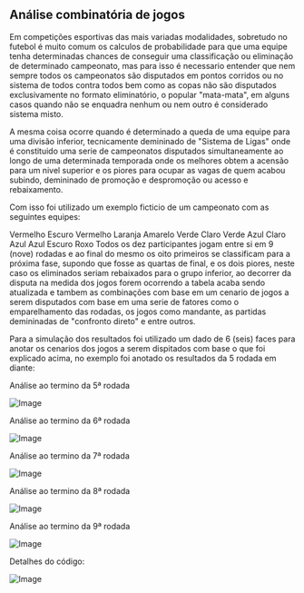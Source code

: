 ## Análise combinatória de jogos

Em competições esportivas das mais variadas modalidades, sobretudo no futebol é muito comum os calculos de probabilidade para que uma equipe tenha determinadas chances de conseguir uma classificação ou eliminação de determinado campeonato, mas para isso é necessario entender que nem sempre todos os campeonatos são disputados em pontos corridos ou no sistema de todos contra todos bem como as copas não são disputados exclusivamente no formato eliminatório, o popular "mata-mata", em alguns casos quando não se enquadra nenhum ou nem outro é considerado sistema misto.

A mesma coisa ocorre quando é determinado a queda de uma equipe para uma divisão inferior, tecnicamente demininado de "Sistema de Ligas" onde é constituido uma serie de campeonatos disputados simultaneamente ao longo de uma determinada temporada onde os melhores obtem a acensão para um nivel superior e os piores para ocupar as vagas de quem acabou subindo, demininado de promoção e despromoção ou acesso e rebaixamento.

Com isso foi utilizado um exemplo ficticio de um campeonato com as seguintes equipes:

Vermelho Escuro
Vermelho
Laranja
Amarelo
Verde Claro
Verde
Azul Claro
Azul
Azul Escuro
Roxo
Todos os dez participantes jogam entre si em 9 (nove) rodadas e ao final do mesmo os oito primeiros se classificam para a próxima fase, supondo que fosse as quartas de final, e os dois piores, neste caso os eliminados seriam rebaixados para o grupo inferior, ao decorrer da disputa na medida dos jogos forem ocorrendo a tabela acaba sendo atualizada e tambem as combinações com base em um cenario de jogos a serem disputados com base em uma serie de fatores como o emparelhamento das rodadas, os jogos como mandante, as partidas demininadas de "confronto direto" e entre outros.

Para a simulação dos resultados foi utilizado um dado de 6 (seis) faces para anotar os cenarios dos jogos a serem dispitados com base o que foi explicado acima, no exemplo foi anotado os resultados da 5 rodada em diante:

Análise ao termino da 5ª rodada

![Image](https://github.com/user-attachments/assets/35994dc1-fc45-46c3-a71f-61ecf781e069)

Análise ao termino da 6ª rodada

![Image](https://github.com/user-attachments/assets/e3bfd753-ced0-492f-b120-5738cc270223)

Análise ao termino da 7ª rodada

![Image](https://github.com/user-attachments/assets/aa1dce73-7f03-4339-82fd-aa793af77894)

Análise ao termino da 8ª rodada

![Image](https://github.com/user-attachments/assets/5271447b-4b41-4190-a8a5-cd93534b34d8)

Análise ao termino da 9ª rodada

![Image](https://github.com/user-attachments/assets/617ba377-b540-4126-8f3f-66766d54a038)

Detalhes do código:

![Image](https://github.com/user-attachments/assets/5bb1f0df-dd94-43ad-b76f-3870f7e71e24)

